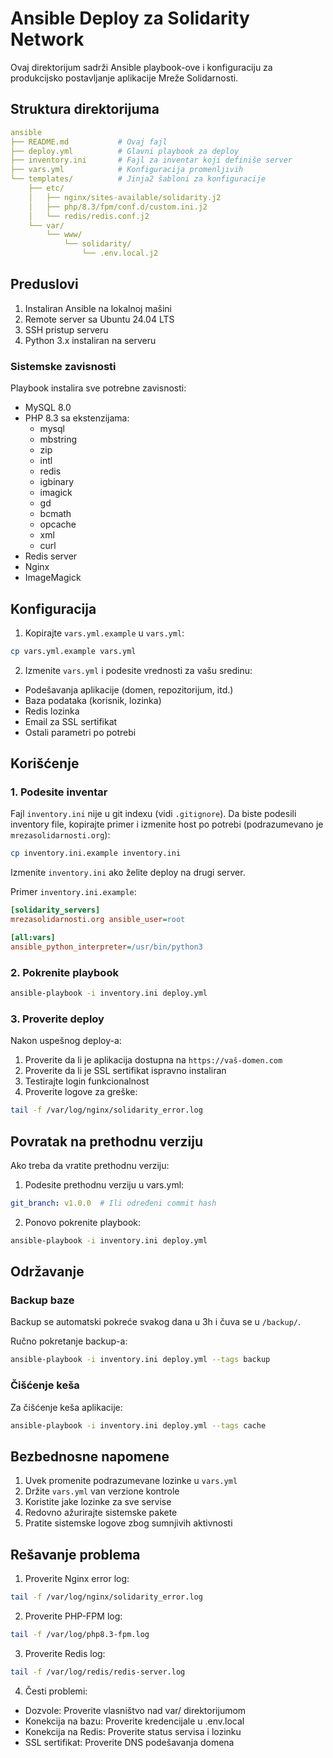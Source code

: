# Ansible Deploy za Solidarity Network

Ovaj direktorijum sadrži Ansible playbook-ove i konfiguraciju za produkcijsko postavljanje aplikacije Mreže Solidarnosti.

## Struktura direktorijuma

```yaml
ansible
├── README.md           # Ovaj fajl
├── deploy.yml          # Glavni playbook za deploy
├── inventory.ini       # Fajl za inventar koji definiše server
├── vars.yml            # Konfiguracija promenljivih
└── templates/          # Jinja2 šabloni za konfiguracije
    ├── etc/
    │   ├── nginx/sites-available/solidarity.j2
    │   ├── php/8.3/fpm/conf.d/custom.ini.j2
    │   └── redis/redis.conf.j2
    └── var/
        └── www/
            └── solidarity/
                └── .env.local.j2
```

## Preduslovi

1. Instaliran Ansible na lokalnoj mašini
2. Remote server sa Ubuntu 24.04 LTS
3. SSH pristup  serveru
4. Python 3.x instaliran na serveru

### Sistemske zavisnosti

Playbook instalira sve potrebne zavisnosti:

- MySQL 8.0
- PHP 8.3 sa ekstenzijama:
  - mysql
  - mbstring
  - zip
  - intl
  - redis
  - igbinary
  - imagick
  - gd
  - bcmath
  - opcache
  - xml
  - curl
- Redis server
- Nginx
- ImageMagick

## Konfiguracija

1. Kopirajte `vars.yml.example` u `vars.yml`:

```bash
cp vars.yml.example vars.yml
```

2. Izmenite `vars.yml` i podesite vrednosti za vašu sredinu:

- Podešavanja aplikacije (domen, repozitorijum, itd.)
- Baza podataka (korisnik, lozinka)
- Redis lozinka
- Email za SSL sertifikat
- Ostali parametri po potrebi

## Korišćenje

### 1. Podesite inventar

Fajl `inventory.ini` nije u git indexu (vidi `.gitignore`).
Da biste podesili inventory file, kopirajte primer i izmenite host po potrebi (podrazumevano je `mrezasolidarnosti.org`):

```bash
cp inventory.ini.example inventory.ini
```

Izmenite `inventory.ini` ako želite deploy na drugi server.

Primer `inventory.ini.example`:

```ini
[solidarity_servers]
mrezasolidarnosti.org ansible_user=root

[all:vars]
ansible_python_interpreter=/usr/bin/python3
```

### 2. Pokrenite playbook

```bash
ansible-playbook -i inventory.ini deploy.yml
```

### 3. Proverite deploy

Nakon uspešnog deploy-a:

1. Proverite da li je aplikacija dostupna na `https://vaš-domen.com`
2. Proverite da li je SSL sertifikat ispravno instaliran
3. Testirajte login funkcionalnost
4. Proverite logove za greške:

```bash
tail -f /var/log/nginx/solidarity_error.log
```

## Povratak na prethodnu verziju

Ako treba da vratite prethodnu verziju:

1. Podesite prethodnu verziju u vars.yml:

```yaml
git_branch: v1.0.0  # Ili određeni commit hash
```

2. Ponovo pokrenite playbook:

```bash
ansible-playbook -i inventory.ini deploy.yml
```

## Održavanje

### Backup baze

Backup se automatski pokreće svakog dana u 3h i čuva se u `/backup/`.

Ručno pokretanje backup-a:

```bash
ansible-playbook -i inventory.ini deploy.yml --tags backup
```

### Čišćenje keša

Za čišćenje keša aplikacije:

```bash
ansible-playbook -i inventory.ini deploy.yml --tags cache
```

## Bezbednosne napomene

1. Uvek promenite podrazumevane lozinke u `vars.yml`
2. Držite `vars.yml` van verzione kontrole
3. Koristite jake lozinke za sve servise
4. Redovno ažurirajte sistemske pakete
5. Pratite sistemske logove zbog sumnjivih aktivnosti

## Rešavanje problema

1. Proverite Nginx error log:

```bash
tail -f /var/log/nginx/solidarity_error.log
```

2. Proverite PHP-FPM log:

```bash
tail -f /var/log/php8.3-fpm.log
```

3. Proverite Redis log:

```bash
tail -f /var/log/redis/redis-server.log
```

4. Česti problemi:

- Dozvole: Proverite vlasništvo nad var/ direktorijumom
- Konekcija na bazu: Proverite kredencijale u .env.local
- Konekcija na Redis: Proverite status servisa i lozinku
- SSL sertifikat: Proverite DNS podešavanja domena
